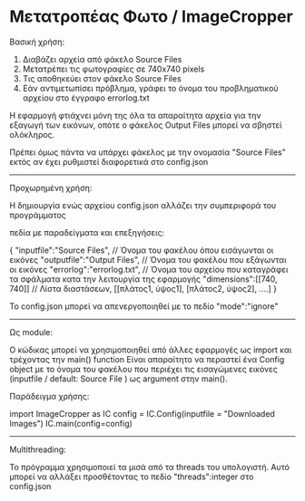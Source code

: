 # Μετατροπέας Φωτο / ImageCropper

Βασική χρήση:

1) Διαβάζει αρχεία από φάκελο Source Files
2) Μετατρέπει τις φωτογραφίες σε 740x740 pixels
3) Τις αποθηκεύει στον φάκελο Source Files
4) Εάν αντιμετωπίσει πρόβλημα, γράφει το όνομα του προβληματικού αρχείου στο έγγραφο errorlog.txt

Η εφαρμογή φτιάχνει μόνη της όλα τα απαραίτητα αρχεία για την εξαγωγή των εικόνων, οπότε ο φάκελος
Output Files μπορεί να σβηστεί ολόκληρος.

Πρέπει όμως πάντα να υπάρχει φάκελος με την ονομασία "Source Files" εκτός αν έχει ρυθμιστεί διαφορετικά
στο config.json

----------------------------

Προχωρημένη χρήση:

Η δημιουργία ενώς αρχείου config.json αλλάζει την συμπεριφορά του προγράμματος

πεδία με παραδείγματα και επεξηγήσεις:

{
    "inputfile":"Source Files", // Όνομα του φακέλου όπου εισάγωνται οι εικόνες
    "outputfile":"Output Files", // Όνομα του φακέλου που εξάγωνται οι εικόνες
    "errorlog":"errorlog.txt", // Όνομα του αρχείου που καταγράφει τα σφάλματα κατα την λειτουργία της εφαρμογής
    "dimensions":[[740, 740]] // Λίστα διαστάσεων, [[πλάτος1, ύψος1], [πλάτος2, ύψος2], ....]
}

To config.json μπορεί να απενεργοποιηθεί με το πεδίο "mode":"ignore"

----------------------------

Ως module:

Ο κώδικας μπορεί να χρησιμοποιηθεί από άλλες εφαρμογές ως import και τρέχοντας την main() function
Είναι απαραίτητο να περαστεί ένα Config object με το όνομα του φακέλου που περιέχει τις εισαγώμενες
εικόνες (inputfile / default: Source File ) ως argument στην main().

Παράδειγμα χρήσης:

import ImageCropper as IC
config = IC.Config(inputfile = "Downloaded Images")
IC.main(config=config)

----------------------------

Multithreading: 

Το πρόγραμμα χρησιμοποιεί τα μισά από τα threads του υπολογιστή. Αυτό μπορεί να αλλάξει προσθέτοντας
το πεδίο "threads":integer στο config.json
